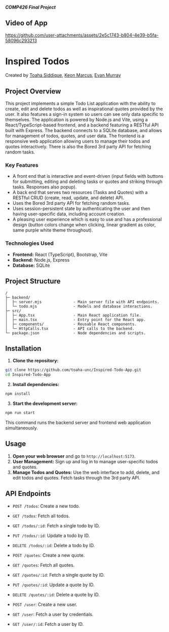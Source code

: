 ##### *COMP426 Final Project*

## Video of App


https://github.com/user-attachments/assets/2e5c1743-b804-4e39-b5fa-58096c293213



# Inspired Todos

Created by [Toaha Siddique](https://github.com/toaha-unc), [Keon Marcus](https://github.com/KeonM), [Evan Murray](https://github.com/evanesce345)

## Project Overview

This project implements a simple Todo List application with the ability to create, edit and delete todos as well as inspirational quotes provided by the user. It also features a sign-in system so users can see only data specific to themselves. The application is powered by Node.js and Vite, using a React/TypeScript-based frontend, and a backend featuring a RESTful API built with Express. The backend connects to a SQLite database, and allows for management of todos, quotes, and user data. The frontend is a responsive web application allowing users to manage their todos and quotes interactively. There is also the Bored 3rd party API for fetching random tasks.

### Key Features

- A front end that is interactive and event-driven (input fields with buttons for submitting, editing and deleting tasks or quotes and striking through tasks. Responses also popup).
- A back end that serves two resources (Tasks and Quotes) with a RESTful CRUD (create, read, update, and delete) API.
- Uses the Bored 3rd party API for fetching random tasks.
- Uses session-persistent state by authenticating the user and then having user-specific data, including account creation.
- A pleasing user experience which is easy to use and has a professional design (button colors change when clicking, linear gradient as color, same purple white theme throughout).

### Technologies Used

- **Frontend:** React (TypeScript), Bootstrap, Vite
- **Backend:** Node.js, Express
- **Database:** SQLite

## Project Structure

```plaintext
/
├─ backend/
│  ├─ server.mjs              - Main server file with API endpoints.
│  └─ todo.mjs                - Models and database interactions.
├─ src/
│  ├─ App.tsx                 - Main React application file.
│  ├─ main.tsx                - Entry point for the React app.
│  ├─ components/             - Reusable React components.
│  └─ HttpCalls.tsx           - API calls to the backend.
└─ package.json               - Node dependencies and scripts.
```

## Installation

1. **Clone the repository:**

```bash
git clone https://github.com/toaha-unc/Inspired-Todo-App.git
cd Inspired-Todo-App
```

2. **Install dependencies:**

```bash
npm install
```

3. **Start the development server:**

```bash
npm run start
```

This command runs the backend server and frontend web application simultaneously.

## Usage

1. **Open your web browser** and go to `http://localhost:5173`.
2. **User Management:** Sign up and log in to manage user-specific todos and quotes.
3. **Manage Todos and Quotes:** Use the web interface to add, delete, and edit todos and quotes. Fetch tasks through the 3rd party API.

## API Endpoints

- `POST /todos`: Create a new todo.
- `GET /todos`: Fetch all todos.
- `GET /todos/:id`: Fetch a single todo by ID.
- `PUT /todos/:id`: Update a todo by ID.
- `DELETE /todos/:id`: Delete a todo by ID.

- `POST /quotes`: Create a new quote.
- `GET /quotes`: Fetch all quotes.
- `GET /quotes/:id`: Fetch a single quote by ID.
- `PUT /quotes/:id`: Update a quote by ID.
- `DELETE /quotes/:id`: Delete a quote by ID.

- `POST /user`: Create a new user.
- `GET /user`: Fetch a user by credentials.
- `GET /user/:id`: Fetch a user by ID.
